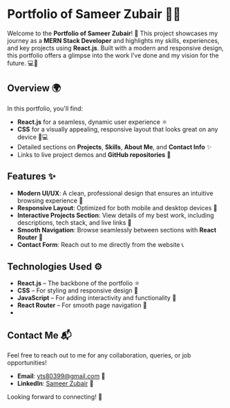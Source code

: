 # Portfolio of Sameer Zubair 💼✨

Welcome to the **Portfolio of Sameer Zubair**! 🚀 This project showcases my journey as a **MERN Stack Developer** and highlights my skills, experiences, and key projects using **React.js**. Built with a modern and responsive design, this portfolio offers a glimpse into the work I’ve done and my vision for the future. 💻🌟

## Overview 🌍

In this portfolio, you'll find:
- **React.js** for a seamless, dynamic user experience ⚛️
- **CSS** for a visually appealing, responsive layout that looks great on any device 📱💻
- Detailed sections on **Projects**, **Skills**, **About Me**, and **Contact Info** ✨
- Links to live project demos and **GitHub repositories** 🔗

## Features ✨

- **Modern UI/UX**: A clean, professional design that ensures an intuitive browsing experience 💼
- **Responsive Layout**: Optimized for both mobile and desktop devices 📱
- **Interactive Projects Section**: View details of my best work, including descriptions, tech stack, and live links 🚀
- **Smooth Navigation**: Browse seamlessly between sections with **React Router** 🔄
- **Contact Form**: Reach out to me directly from the website 📞

## Technologies Used ⚙️

- **React.js** – The backbone of the portfolio ⚛️
- **CSS** – For styling and responsive design 🎨
- **JavaScript** – For adding interactivity and functionality 🔄
- **React Router** – For smooth page navigation 🔗
- 
## Contact Me 📬

Feel free to reach out to me for any collaboration, queries, or job opportunities!

- **Email**: yts80399@gmail.com 📧
- **LinkedIn**: [Sameer Zubair](https://www.linkedin.com/in/sameer-zubair/) 🔗
  
Looking forward to connecting! 🚀
